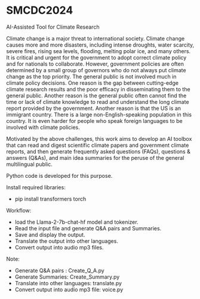 # SMCDC2024
AI-Assisted Tool for Climate Research 

Climate change is a major threat to international society.  Climate change causes more and more disasters, including intense droughts, water scarcity, severe fires, rising sea levels, flooding, melting polar ice, and many others. It is critical and urgent for the government to adopt correct climate policy and for nationals to collaborate. However, government policies are often determined by a small group of governors who do not always put climate change as the top priority. The general public is not involved much in climate policy decisions. One reason is the gap between cutting-edge climate research results and the poor efficacy in disseminating them to the general public. Another reason is the general public often cannot find the time or lack of climate knowledge to read and understand the long climate report provided by the government. Another reason is that the US is an immigrant country. There is a large non-English-speaking population in this country. It is even harder for people who speak foreign languages to be involved with climate policies.

Motivated by the above challenges, this work aims to develop an AI toolbox that can read and digest scientific climate papers and government climate reports, and then generate frequently asked questions (FAQs), questions & answers (Q&As), and main idea summaries for the peruse of the general multilingual public.   

Python code is developed for this purpose.

Install required libraries:
- pip install transformers torch
  
Workflow:
- load the Llama-2-7b-chat-hf model and tokenizer.
- Read the input file and generate Q&A pairs and Summaries. 
- Save and display the output.
- Translate the output into other languages.
- Convert output into audio mp3 files.
  
Note:

- Generate Q&A pairs : Create_Q_A.py
- Generate Summaries:  Create_Summary.py
- Translate into other languages: translate.py
- Convert output into audio mp3 file: voice.py

